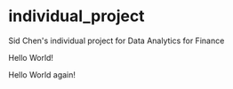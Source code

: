 # individual_project
Sid Chen's individual project for Data Analytics for Finance

Hello World!

Hello World again!